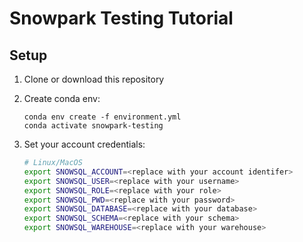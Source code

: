 # Snowpark Testing Tutorial

## Setup

1. Clone or download this repository
1. Create conda env:

    ```
    conda env create -f environment.yml
    conda activate snowpark-testing
    ```

2. Set your account credentials:

    ```bash
    # Linux/MacOS
    export SNOWSQL_ACCOUNT=<replace with your account identifer>
    export SNOWSQL_USER=<replace with your username>
    export SNOWSQL_ROLE=<replace with your role>
    export SNOWSQL_PWD=<replace with your password>
    export SNOWSQL_DATABASE=<replace with your database>
    export SNOWSQL_SCHEMA=<replace with your schema>
    export SNOWSQL_WAREHOUSE=<replace with your warehouse>
    ```
